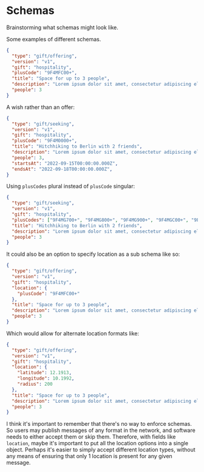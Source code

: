 # Schemas

Brainstorming what schemas might look like.

Some examples of different schemas.

```json
{
  "type": "gift/offering",
  "version": "v1",
  "gift": "hospitality",
  "plusCode": "9F4MFC00+",
  "title": "Space for up to 3 people",
  "description": "Lorem ipsum dolor sit amet, consectetur adipiscing elit. Duis.",
  "people": 3
}
```

A wish rather than an offer:

```json
{
  "type": "gift/seeking",
  "version": "v1",
  "gift": "hospitality",
  "plusCode": "9F4M0000+",
  "title": "Hitchhiking to Berlin with 2 friends",
  "description": "Lorem ipsum dolor sit amet, consectetur adipiscing elit. Duis.",
  "people": 3,
  "startsAt": "2022-09-15T00:00:00.000Z",
  "endsAt": "2022-09-18T00:00:00.000Z",
}
```

Using `plusCodes` plural instead of `plusCode` singular:

```json
{
  "type": "gift/seeking",
  "version": "v1",
  "gift": "hospitality",
  "plusCodes": ["9F4MG700+", "9F4MG800+", "9F4MG900+", "9F4MGC00+", "9F4MGF00+", "9F4MF800+", "9F4MF900+", "9F4MFC00+", "9F4MFF00+"],
  "title": "Hitchhiking to Berlin with 2 friends",
  "description": "Lorem ipsum dolor sit amet, consectetur adipiscing elit. Duis.",
  "people": 3
}
```

It could also be an option to specify location as a sub schema like so:

```json
{
  "type": "gift/offering",
  "version": "v1",
  "gift": "hospitality",
  "location": {
    "plusCode": "9F4MFC00+"
  },
  "title": "Space for up to 3 people",
  "description": "Lorem ipsum dolor sit amet, consectetur adipiscing elit. Duis.",
  "people": 3
}
```

Which would allow for alternate location formats like:

```json
{
  "type": "gift/offering",
  "version": "v1",
  "gift": "hospitality",
  "location": {
    "latitude": 12.1913,
    "longitude": 10.1992,
    "radius": 200
  },
  "title": "Space for up to 3 people",
  "description": "Lorem ipsum dolor sit amet, consectetur adipiscing elit. Duis.",
  "people": 3
}
```

I think it's important to remember that there's no way to enforce schemas. So users may publish messages of any format in the network, and software needs to either accept them or skip them. Therefore, with fields like `location`, maybe it's important to put all the location options into a single object. Perhaps it's easier to simply accept different location types, without any means of ensuring that only 1 location is present for any given message.
